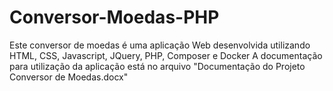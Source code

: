 # Conversor-Moedas-PHP
Este conversor de moedas é uma aplicação Web desenvolvida utilizando HTML, CSS, Javascript, JQuery, PHP, Composer e Docker A documentação para utilização da aplicação está no arquivo "Documentação do Projeto Conversor de Moedas.docx"
